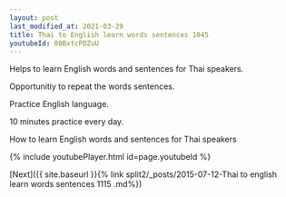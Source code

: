 ```yaml
---
layout: post
last_modified_at: 2021-03-29
title: Thai to English learn words sentences 1045 
youtubeId: 08BxtcPDZuU
---
```

 
 
Helps to learn English words and sentences for Thai speakers.

Opportunitiy to repeat the words sentences. 

Practice English language. 
 
10 minutes practice every day. 
 
How to learn English words and sentences for Thai speakers 
 
{% include youtubePlayer.html id=page.youtubeId %}
 
 
[Next]({{ site.baseurl }}{% link  split2/_posts/2015-07-12-Thai to english learn words sentences 1115 .md%})
 
